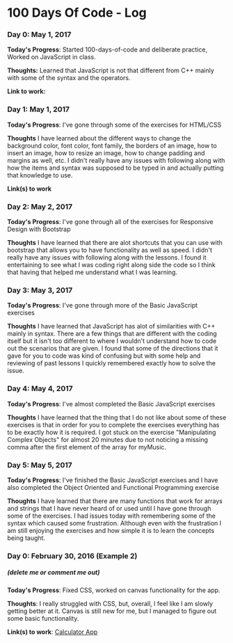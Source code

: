# 100 Days Of Code - Log

### Day 0: May 1, 2017


**Today's Progress**: Started 100-days-of-code and deliberate practice, Worked on JavaScript in class.

**Thoughts:** Learned that JavaScript is not that different from C++ mainly with some of the syntax and the operators.

**Link to work:** 


### Day 1: May 1, 2017

**Today's Progress**: I've gone through some of the exercises for HTML/CSS

**Thoughts** I have learned about the different ways to change the background color, font color, font family, the borders of an image, how to insert an image, how to resize an image, how to change padding and margins as well, etc. I didn't really have any issues with following along with how the items and syntax was supposed to be typed in and actually putting that knowledge to use.

**Link(s) to work**

### Day 2: May 2, 2017

**Today's Progress**: I've gone through all of the exercises for Responsive Design with Bootstrap

**Thoughts** I have learned that there are alot shortcuts that you can use with bootstrap that allows you to have functionality as well as speed. I didn't really have any issues with following along with the lessons. I found it entertaining to see what I was coding right along side the code so I think that having that helped me understand what I was learning.


### Day 3: May 3, 2017
**Today's Progress**: I've gone through more of the Basic JavaScript exercises

**Thoughts** I have learned that JavaScript has alot of similarities with C++ mainly in syntax. There are a few things that are different with the coding itself but it isn't too different to where I wouldn't understand how to code out the scenarios that are given. I found that some of the directions that it gave for you to code was kind of confusing but with some help and reviewing of past lessons I quickly remembered exactly how to solve the issue.


### Day 4: May 4, 2017
**Today's Progress**: I've almost completed the Basic JavaScript exercises

**Thoughts** I have learned that the thing that I do not like about some of these exercises is that in order for you to complete the exercises everything has to be exactly how it is required. I got stuck on the exercise "Manipulating Complex Objects" for almost 20 minutes due to not noticing a missing comma after the first element of the array for myMusic.


### Day 5: May 5, 2017
**Today's Progress**: I've finished the Basic JavaScript exercises and I have also completed the Object Oriented and Functional Programming exercise

**Thoughts** I have learned that there are many functions that work for arrays and strings that I have never heard of or used until I have gone through some of the exercises. I had issues today with remembering some of the syntax which caused some frustration. Although even with the frustration I am still enjoying the exercises and how simple it is to learn the concepts being taught.


### Day 0: February 30, 2016 (Example 2)
##### (delete me or comment me out)

**Today's Progress**: Fixed CSS, worked on canvas functionality for the app.

**Thoughts**: I really struggled with CSS, but, overall, I feel like I am slowly getting better at it. Canvas is still new for me, but I managed to figure out some basic functionality.

**Link(s) to work**: [Calculator App](http://www.example.com)
